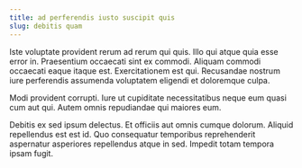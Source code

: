 ```yaml
---
title: ad perferendis iusto suscipit quis
slug: debitis quam
---
```


Iste voluptate provident rerum ad rerum qui quis. Illo qui atque quia esse error in. Praesentium occaecati sint ex commodi. Aliquam commodi occaecati eaque itaque est. Exercitationem est qui. Recusandae nostrum iure perferendis assumenda voluptatem eligendi et doloremque culpa.

Modi provident corrupti. Iure ut cupiditate necessitatibus neque eum quasi cum aut qui. Autem omnis repudiandae qui maiores eum.

Debitis ex sed ipsum delectus. Et officiis aut omnis cumque dolorum. Aliquid repellendus est est id. Quo consequatur temporibus reprehenderit aspernatur asperiores repellendus atque in sed. Impedit totam tempora ipsam fugit.
